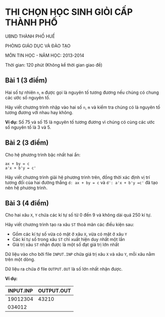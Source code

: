 # THI CHỌN HỌC SINH GIỎI CẤP THÀNH PHỐ

UBND THÀNH PHỐ HUẾ

PHÒNG GIÁO DỤC VÀ ĐÀO TẠO

MÔN TIN HỌC - NĂM HỌC: 2013-2014

Thời gian: 120 phút (Không kể thời gian giao đề)

## Bài 1 (3 điểm)

Hai số tự nhiên `n`, `m` được gọi là nguyên tố tương đương nếu chúng có chung
các ước số nguyên tố.

Hãy viết chương trình nhập vào hai số `n`, `m` và kiểm
tra chúng có là nguyên tố tương đương với nhau hay không.

**Ví dụ:** Số 75 và số 15 là nguyên tố tương đương vì chúng có cùng các ước số
nguyên tố là 3 và 5. 

## Bài 2 (3 điểm)

Cho hệ phương trình bậc nhất hai ẩn:

    ax + by = c
    a'x + b'y = c'

Hãy viết chương trình giải hệ phương trình trên, đồng thời xác định vị trí
tương đối của hai đường thẳng `d: ax + by = c` và `d': a'x + b'y =c'` đã tạo
nên hệ phương trình.

## Bài 3 (4 điểm)

Cho hai xâu `X`, `Y` chứa các kí tự số từ 0 đến 9 và không dài quá 250 kí tự.

Hãy viết chương trình tạo ra xâu `ST` thoả mãn các điều kiện sau:

* Gồm các kí tự số vừa có mặt ở xâu `X`, vừa có mặt ở xâu `Y`
* Các kí tự số trong xâu `ST` chỉ xuất hiện duy nhất một lần
* Giá trị xâu `ST` nhận được là một số đạt giá trị lớn nhất

Dữ liệu vào cho bởi file `INPUT.INP` chứa giá trị xâu `X` và xâu `Y`, mỗi xâu
nằm trên một dòng.

Dữ liệu ra chứa ở file `OUTPUT.OUT` là số lớn nhất nhận được.

**Ví dụ:**

| INPUT.INP | OUTPUT.OUT |
| --------- | ---------- |
| 19012304  | 43210      |
| 034012    |            |
